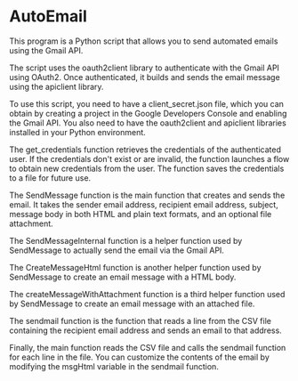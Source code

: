 # AutoEmail
This program is a Python script that allows you to send automated emails using the Gmail API.

The script uses the oauth2client library to authenticate with the Gmail API using OAuth2. Once authenticated, it builds and sends the email message using the apiclient library.

To use this script, you need to have a client_secret.json file, which you can obtain by creating a project in the Google Developers Console and enabling the Gmail API. You also need to have the oauth2client and apiclient libraries installed in your Python environment.

The get_credentials function retrieves the credentials of the authenticated user. If the credentials don't exist or are invalid, the function launches a flow to obtain new credentials from the user. The function saves the credentials to a file for future use.

The SendMessage function is the main function that creates and sends the email. It takes the sender email address, recipient email address, subject, message body in both HTML and plain text formats, and an optional file attachment.

The SendMessageInternal function is a helper function used by SendMessage to actually send the email via the Gmail API.

The CreateMessageHtml function is another helper function used by SendMessage to create an email message with a HTML body.

The createMessageWithAttachment function is a third helper function used by SendMessage to create an email message with an attached file.

The sendmail function is the function that reads a line from the CSV file containing the recipient email address and sends an email to that address.

Finally, the main function reads the CSV file and calls the sendmail function for each line in the file. You can customize the contents of the email by modifying the msgHtml variable in the sendmail function.
